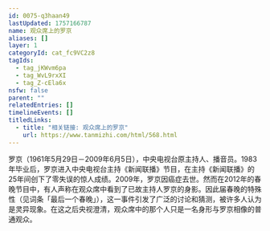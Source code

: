 ```yaml
---
id: 0075-q3haan49
lastUpdated: 1757166787
name: 观众席上的罗京
aliases: []
layer: 1
categoryId: cat_fc9VC2z8
tagIds:
  - tag_jKWvm6pa
  - tag_WvL9rxXI
  - tag_Z-cEla6x
nsfw: false
parent: ""
relatedEntries: []
timelineEvents: []
titledLinks:
  - title: "相关链接: 观众席上的罗京"
    url: https://www.tanmizhi.com/html/568.html
---
```


罗京（1961年5月29日－2009年6月5日），中央电视台原主持人、播音员。1983年毕业后，罗京进入中央电视台主持《新闻联播》节目，在主持《新闻联播》的25年间创下了零失误的惊人成绩。2009年，罗京因癌症去世。然而在2012年的春晚节目中，有人声称在观众席中看到了已故主持人罗京的身影。因此届春晚的特殊性（见词条「最后一个春晚」），这一事件引发了广泛的讨论和猜测，被许多人认为是灵异现象。在这之后央视澄清，观众席中的那个人只是一名身形与罗京相像的普通观众。